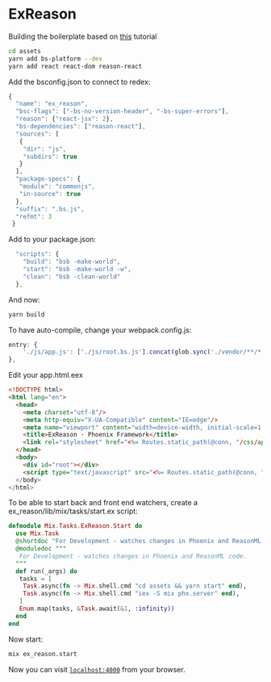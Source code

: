 # ExReason




Building the boilerplate based on 
[this](https://craigc0de.blogspot.com/2018/07/phoenix-reasonreact-full-stack.html)
tutorial

```bash
cd assets  
yarn add bs-platform --dev
yarn add react react-dom reason-react 
```

Add the bsconfig.json to connect to redex:

```javascript
{
  "name": "ex_reason",
  "bsc-flags": ["-bs-no-version-header", "-bs-super-errors"],
  "reason": {"react-jsx": 2},
  "bs-dependencies": ["reason-react"],
  "sources": [
   {
    "dir": "js",
    "subdirs": true
   }
  ],
  "package-specs": {
   "module": "commonjs",
   "in-source": true
  },
  "suffix": ".bs.js",
  "refmt": 3
 }
```


Add to your package.json:

```javascript
  "scripts": {
    "build": "bsb -make-world",
    "start": "bsb -make-world -w",
    "clean": "bsb -clean-world"
  },
```

And now:

```bash
yarn build
```

To have auto-compile, change your webpack.config.js:
```javascript
entry: {
    './js/app.js': ['./js/root.bs.js'].concat(glob.sync('./vendor/**/*.js'))
},
```

Edit your app.html.eex

```html
<!DOCTYPE html>
<html lang="en">
  <head>
    <meta charset="utf-8"/>
    <meta http-equiv="X-UA-Compatible" content="IE=edge"/>
    <meta name="viewport" content="width=device-width, initial-scale=1.0"/>
    <title>ExReason · Phoenix Framework</title>
    <link rel="stylesheet" href="<%= Routes.static_path(@conn, "/css/app.css") %>"/>
  </head>
  <body>
    <div id="root"></div>  
    <script type="text/javascript" src="<%= Routes.static_path(@conn, "/js/app.js") %>"></script>
  </body>
</html>
```

To be able to start back and front end watchers, create a
ex_reason/lib/mix/tasks/start.ex script:

```elixir
defmodule Mix.Tasks.ExReason.Start do
  use Mix.Task
  @shortdoc "For Development - watches changes in Phoenix and ReasonML code."
  @moduledoc """  
   For Development - watches changes in Phoenix and ReasonML code.  
  """
  def run(_args) do
   tasks = [
    Task.async(fn -> Mix.shell.cmd "cd assets && yarn start" end),
    Task.async(fn -> Mix.shell.cmd "iex -S mix phx.server" end),
   ]
   Enum.map(tasks, &Task.await(&1, :infinity))
  end
end

```

Now start:
```bash
mix ex_reason.start
```

Now you can visit [`localhost:4000`](http://localhost:4000) from your browser.

